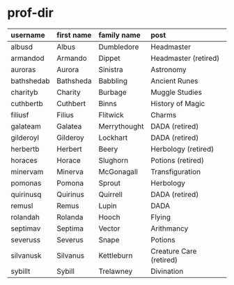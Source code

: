 # prof-dir  
| username   | first name | family name  | post                    |  
|:-----------|:-----------|:-------------|:------------------------|  
| albusd     | Albus      | Dumbledore   | Headmaster              |  
| armandod   | Armando    | Dippet       | Headmaster (retired)    |  
| auroras    | Aurora     | Sinistra     | Astronomy               |  
| bathshedab | Bathsheda  | Babbling     | Ancient Runes           |  
| charityb   | Charity    | Burbage      | Muggle Studies          |  
| cuthbertb  | Cuthbert   | Binns        | History of Magic        |  
| filiusf    | Filius     | Flitwick     | Charms                  |  
| galateam   | Galatea    | Merrythought | DADA (retired)          |  
| gilderoyl  | Gilderoy   | Lockhart     | DADA (retired)          |  
| herbertb   | Herbert    | Beery        | Herbology (retired)     |  
| horaces    | Horace     | Slughorn     | Potions (retired)       |  
| minervam   | Minerva    | McGonagall   | Transfiguration         |  
| pomonas    | Pomona     | Sprout       | Herbology               |  
| quirinusq  | Quirinus   | Quirrell     | DADA (retired)          |  
| remusl     | Remus      | Lupin        | DADA                    |  
| rolandah   | Rolanda    | Hooch        | Flying                  |  
| septimav   | Septima    | Vector       | Arithmancy              |  
| severuss   | Severus    | Snape        | Potions                 |  
| silvanusk  | Silvanus   | Kettleburn   | Creature Care (retired) |  
| sybillt    | Sybill     | Trelawney    | Divination              |  
  

